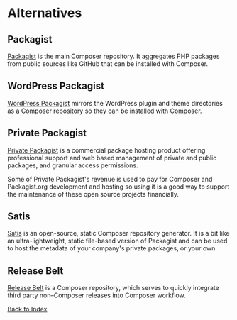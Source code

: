 # Alternatives

## Packagist

[Packagist](https://packagist.org/) is the main Composer repository. It aggregates PHP packages from public sources like GitHub that can be installed with Composer.

## WordPress Packagist

[WordPress Packagist](https://wpackagist.org/) mirrors the WordPress plugin and theme directories as a Composer repository so they can be installed with Composer.

## Private Packagist

[Private Packagist](https://packagist.com/) is a commercial package hosting product offering professional support and web based management of private and public packages, and granular access permissions.

Some of Private Packagist's revenue is used to pay for Composer and Packagist.org development and hosting so using it is a good way to support the maintenance of these open source projects financially.

## Satis

[Satis](https://getcomposer.org/doc/articles/handling-private-packages-with-satis.md#satis) is an open-source, static Composer repository generator. It is a bit like an ultra-lightweight, static file-based version of Packagist and can be used to host the metadata of your company's private packages, or your own.

## Release Belt

[Release Belt](https://github.com/Rarst/release-belt) is a Composer repository, which serves to quickly integrate third party non–Composer releases into Composer workflow.

[Back to Index](index.md)
